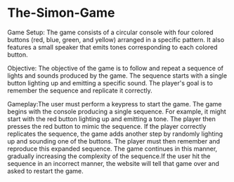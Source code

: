 # The-Simon-Game

Game Setup:  The game consists of a circular console with four colored buttons (red, blue, green, and yellow) arranged in a specific pattern. It also features a small speaker that emits tones corresponding to each colored button.

Objective: The objective of the game is to follow and repeat a sequence of lights and sounds produced by the game. The sequence starts with a single button lighting up and emitting a specific sound. The player's goal is to remember the sequence and replicate it correctly.

Gameplay:The user must perform a keypress to start the game. The game begins with the console producing a single sequence. For example, it might start with the red button lighting up and emitting a tone. The player then presses the red button to mimic the sequence. If the player correctly replicates the sequence, the game adds another step by randomly lighting up and sounding one of the buttons. The player must then remember and reproduce this expanded sequence. The game continues in this manner, gradually increasing the complexity of the sequence.If the user hit the sequence in an incorrect manner, the website will tell that game over and asked to restart the game. 
